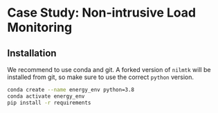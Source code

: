 # Case Study: Non-intrusive Load Monitoring

## Installation

We recommend to use conda and git. A forked version of `nilmtk` will be installed from git, so make sure to use the correct `python` version.

```sh
conda create --name energy_env python=3.8
conda activate energy_env
pip install -r requirements
```

